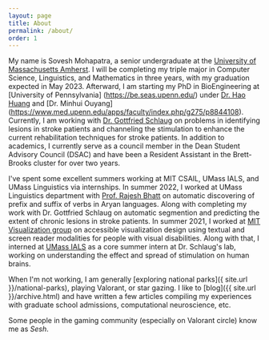 ```yaml
---
layout: page
title: About
permalink: /about/
order: 1
---
```


My name is Sovesh Mohapatra, a senior undergraduate at the [University of Massachusetts Amherst](http://umass.edu/). I will be completing my triple major in Computer Science, Linguistics, and Mathematics in three years, with my graduation expected in May 2023. Afterward, I am starting my PhD in  BioEngineering at [University of Pennsylvania] (https://be.seas.upenn.edu/) under [Dr. Hao Huang](https://www.med.upenn.edu/apps/faculty/index.php/g275/p8837947) and [Dr. Minhui Ouyang] (https://www.med.upenn.edu/apps/faculty/index.php/g275/p8844108). Currently, I am working with [Dr. Gottfried Schlaug](http://profiles.umassmed.edu/display/22559132) on problems in identifying lesions in stroke patients and channeling the stimulation to enhance the current rehabilitation techniques for stroke patients. In addition to academics, I currently serve as a council member in the Dean Student Advisory Council (DSAC) and have been a Resident Assistant in the Brett-Brooks cluster for over two years.


I've spent some excellent summers working at MIT CSAIL, UMass IALS, and UMass Linguistics via internships. In summer 2022, I worked at UMass Linguistics department with [Prof. Rajesh Bhatt](https://www.umass.edu/linguistics/member/rajesh-bhatt) on automatic discovering of prefix and suffix of verbs in Aryan languages. Along with completing my work with Dr. Gottfried Schlaug on automatic segmention and predicting the extent of chronic lesions in stroke patients. In summer 2021, I worked at [MIT Visualization group](http://vis.csail.mit.edu/) on accessible visualization design using textual and screen reader modalities for people with visual disabilities. Along with that, I interned at [UMass IALS](https://www.umass.edu/ials/csi) as a core summer intern at Dr. Schlaug's lab, working on understanding the effect and spread of stimulation on human brains.



When I'm not working, I am generally [exploring national parks]({ site.url }}/national-parks), playing Valorant, or star gazing. I like to [blog]({{ site.url }}/archive.html) and have written a few articles compiling my experiences with graduate school admissions, computational neuroscience, etc.

Some people in the gaming community (especially on Valorant circle) know me as *Sesh*.
